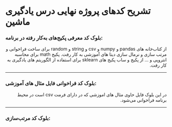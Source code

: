 # تشریح کدهای پروژه نهایی درس یادگیری ماشین

### بلوک کد معرفی پکیج‌های به‌کار رفته در برنامه:

<div dir="rtl">

 از کتاب‌خانه های pandas و numpy و csv و string و random برای ساخت فراخوانی و مرتب سازی و نرمال سازی  دیتا های آموزشی به کار رفت. پکیج math برای محاسبه انتروپی و ... از پکیج و ساب پکیج های sklearn برای استفاده از الگوریتم های یادگیری به کار رفت.
 
</div>

---------------------------------------------------------------------------
### بلوک کد فراخوانی فایل مثال های آموزشی:

<div dir="rtl">

در این بلوک فایل حاوی مثال های اموزشی که در دارای فرمت csv است در محیط برنامه فراخوانی می‌شود.
 
</div>

----------------------------------------------------------------------------
### بلوک کد مرتب‌سازی:


